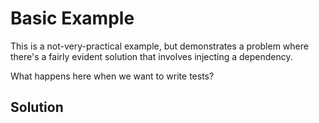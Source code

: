 # Basic Example
This is a not-very-practical example, but demonstrates a problem where there's
a fairly evident solution that involves injecting a dependency. 

What happens here when we want to write tests?

## Solution